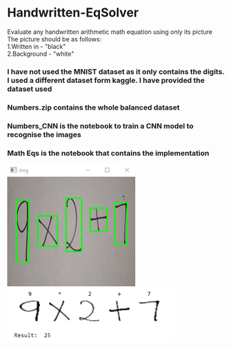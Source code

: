 # Handwritten-EqSolver
Evaluate any handwritten arithmetic math equation using only its picture
The picture should be as follows:  
  1.Written in - "black"    
  2.Background - "white"  
  
### I have not used the MNIST dataset as it only contains the digits. I used a different dataset form kaggle. I have provided the dataset used 

### Numbers.zip contains the whole balanced dataset  
### Numbers_CNN is the notebook to train a CNN model to recognise the images  
### Math Eqs is the notebook that contains the implementation  

![Symbol Detection](https://github.com/melvin-02/Handwritten-EqSolver/blob/master/symbol%20detection.png?raw=true)
![Symbol Classification](https://github.com/melvin-02/Handwritten-EqSolver/blob/master/symbol%20classification.png?raw=true)
